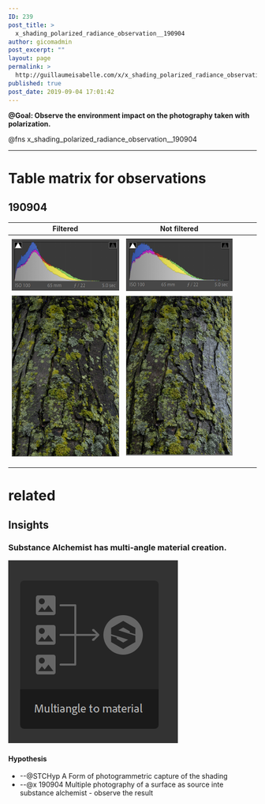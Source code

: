```yaml
---
ID: 239
post_title: >
  x_shading_polarized_radiance_observation__190904
author: gicomadmin
post_excerpt: ""
layout: page
permalink: >
  http://guillaumeisabelle.com/x/x_shading_polarized_radiance_observation__190904/
published: true
post_date: 2019-09-04 17:01:42
---
```

<!-- wp:paragraph -->
<p><strong>@Goal: Observe the environment impact on the photography taken with polarization.</strong></p>
<!-- /wp:paragraph -->

<!-- wp:paragraph -->
<p>@fns x_shading_polarized_radiance_observation__190904</p>
<!-- /wp:paragraph -->


----
# Table matrix for observations



## 190904

|  Filtered     | Not filtered       |       |       |       |
|  ---  |  ---  |  ---  |  ---  |  ---  |
|       |       |       |       |       |
|   ![](./img/s__f__curves.png)    |  ![](./img/s__n__curves.png)       |       |       |       |
|  ![](./img/s__f__rgb.png)     |   ![](./img/s__n__rgb.png)      |       |       |       |
|       |       |       |       |       |
|       |       |       |       |       |
|       |       |       |       |       |


# related

## Insights

### Substance Alchemist has multi-angle material creation.

![](./img/insight-substance-alchemist__has_multiangle_material_creation__190904.png)

#### Hypothesis
* --@STCHyp A Form of photogrammetric capture of the shading 
* --@x 190904 Multiple photography of a surface as source inte substance alchemist - observe the result
